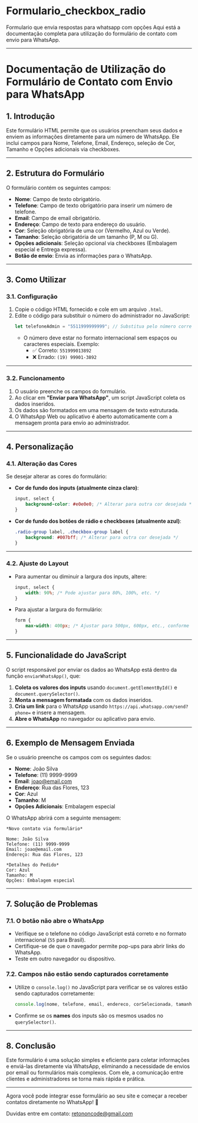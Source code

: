 # Formulario_checkbox_radio
Formulario que envia respostas para whatsapp com opções
Aqui está a documentação completa para utilização do formulário de contato com envio para WhatsApp.

---

# **Documentação de Utilização do Formulário de Contato com Envio para WhatsApp**

## **1. Introdução**
Este formulário HTML permite que os usuários preencham seus dados e enviem as informações diretamente para um número de WhatsApp. Ele inclui campos para Nome, Telefone, Email, Endereço, seleção de Cor, Tamanho e Opções adicionais via checkboxes.

---

## **2. Estrutura do Formulário**
O formulário contém os seguintes campos:
- **Nome**: Campo de texto obrigatório.
- **Telefone**: Campo de texto obrigatório para inserir um número de telefone.
- **Email**: Campo de email obrigatório.
- **Endereço**: Campo de texto para endereço do usuário.
- **Cor**: Seleção obrigatória de uma cor (Vermelho, Azul ou Verde).
- **Tamanho**: Seleção obrigatória de um tamanho (P, M ou G).
- **Opções adicionais**: Seleção opcional via checkboxes (Embalagem especial e Entrega expressa).
- **Botão de envio**: Envia as informações para o WhatsApp.

---

## **3. Como Utilizar**
### **3.1. Configuração**
1. Copie o código HTML fornecido e cole em um arquivo `.html`.
2. Edite o código para substituir o número do administrador no JavaScript:
   ```javascript
   let telefoneAdmin = "5511999999999"; // Substitua pelo número correto
   ```
   - O número deve estar no formato internacional sem espaços ou caracteres especiais. Exemplo:
     - ✅ Correto: `551999013892`
     - ❌ Errado: `(19) 99901-3892`

---

### **3.2. Funcionamento**
1. O usuário preenche os campos do formulário.
2. Ao clicar em **"Enviar para WhatsApp"**, um script JavaScript coleta os dados inseridos.
3. Os dados são formatados em uma mensagem de texto estruturada.
4. O WhatsApp Web ou aplicativo é aberto automaticamente com a mensagem pronta para envio ao administrador.

---

## **4. Personalização**
### **4.1. Alteração das Cores**
Se desejar alterar as cores do formulário:
- **Cor de fundo dos inputs (atualmente cinza claro)**:
  ```css
  input, select {
      background-color: #e0e0e0; /* Alterar para outra cor desejada */
  }
  ```
- **Cor de fundo dos botões de rádio e checkboxes (atualmente azul)**:
  ```css
  .radio-group label, .checkbox-group label {
      background: #007bff; /* Alterar para outra cor desejada */
  }
  ```

---

### **4.2. Ajuste do Layout**
- Para aumentar ou diminuir a largura dos inputs, altere:
  ```css
  input, select {
      width: 90%; /* Pode ajustar para 80%, 100%, etc. */
  }
  ```
- Para ajustar a largura do formulário:
  ```css
  form {
      max-width: 400px; /* Ajustar para 500px, 600px, etc., conforme necessário */
  }
  ```

---

## **5. Funcionalidade do JavaScript**
O script responsável por enviar os dados ao WhatsApp está dentro da função `enviarWhatsApp()`, que:
1. **Coleta os valores dos inputs** usando `document.getElementById()` e `document.querySelector()`.
2. **Monta a mensagem formatada** com os dados inseridos.
3. **Cria um link** para o WhatsApp usando `https://api.whatsapp.com/send?phone=` e insere a mensagem.
4. **Abre o WhatsApp** no navegador ou aplicativo para envio.

---

## **6. Exemplo de Mensagem Enviada**
Se o usuário preenche os campos com os seguintes dados:

- **Nome**: João Silva
- **Telefone**: (11) 9999-9999
- **Email**: joao@email.com
- **Endereço**: Rua das Flores, 123
- **Cor**: Azul
- **Tamanho**: M
- **Opções Adicionais**: Embalagem especial

O WhatsApp abrirá com a seguinte mensagem:

```
*Novo contato via formulário*

Nome: João Silva
Telefone: (11) 9999-9999
Email: joao@email.com
Endereço: Rua das Flores, 123

*Detalhes do Pedido*
Cor: Azul
Tamanho: M
Opções: Embalagem especial
```

---

## **7. Solução de Problemas**
### **7.1. O botão não abre o WhatsApp**
- Verifique se o telefone no código JavaScript está correto e no formato internacional (`55` para Brasil).
- Certifique-se de que o navegador permite pop-ups para abrir links do WhatsApp.
- Teste em outro navegador ou dispositivo.

### **7.2. Campos não estão sendo capturados corretamente**
- Utilize o `console.log()` no JavaScript para verificar se os valores estão sendo capturados corretamente:
  ```javascript
  console.log(nome, telefone, email, endereco, corSelecionada, tamanhoSelecionado, opcoesTexto);
  ```
- Confirme se os **names** dos inputs são os mesmos usados no `querySelector()`.

---

## **8. Conclusão**
Este formulário é uma solução simples e eficiente para coletar informações e enviá-las diretamente via WhatsApp, eliminando a necessidade de envios por email ou formulários mais complexos. Com ele, a comunicação entre clientes e administradores se torna mais rápida e prática.

---

Agora você pode integrar esse formulário ao seu site e começar a receber contatos diretamente no WhatsApp! 🚀

Duvidas entre em contato: retononcode@gmail.com
